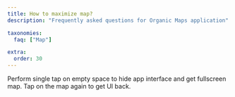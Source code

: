 ```yaml
---
title: How to maximize map?
description: "Frequently asked questions for Organic Maps application"

taxonomies:
  faq: ["Map"]

extra:
  order: 30
---
```


Perform single tap on empty space to hide app interface and get fullscreen map.
Tap on the map again to get UI back.
